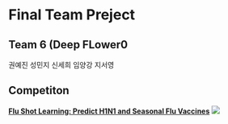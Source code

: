 # Final Team Preject

## Team 6 (Deep FLower0
권예진 성민지 신세희 임양강 지서영

## Competiton
[**Flu Shot Learning: Predict H1N1 and Seasonal Flu Vaccines**](https://www.drivendata.org/competitions/66/flu-shot-learning/)
![](https://drivendata-public-assets.s3.amazonaws.com/flu-vaccine.jpg)

